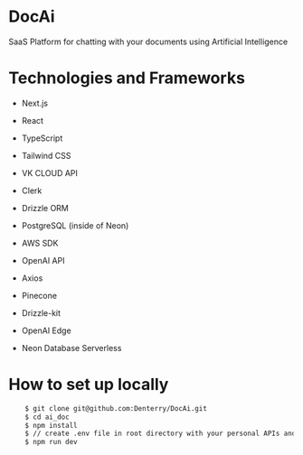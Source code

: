 # DocAi
SaaS Platform for chatting with your documents using Artificial Intelligence

# Technologies and Frameworks
- Next.js
- React
- TypeScript
- Tailwind CSS
- VK CLOUD API
- Clerk
- Drizzle ORM
- PostgreSQL (inside of Neon)
- AWS SDK
- OpenAI API
- Axios
- Pinecone
- Drizzle-kit
- OpenAI Edge

- Neon Database Serverless

# How to set up locally
```bash
    $ git clone git@github.com:Denterry/DocAi.git
    $ cd ai_doc
    $ npm install
    $ // create .env file in root directory with your personal APIs and specific URLs
    $ npm run dev
```
